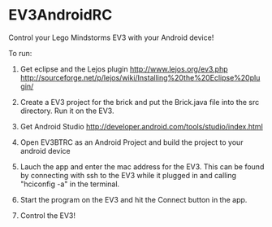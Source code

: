 # EV3AndroidRC

Control your Lego Mindstorms EV3 with your Android device!

To run:

1. Get eclipse and the Lejos plugin
  http://www.lejos.org/ev3.php
  http://sourceforge.net/p/lejos/wiki/Installing%20the%20Eclipse%20plugin/

2. Create a EV3 project for the brick and put the Brick.java file into the src directory.  Run it on the EV3.

3. Get Android Studio
http://developer.android.com/tools/studio/index.html

4. Open EV3BTRC as an Android Project and build the project to your android device

5. Lauch the app and enter the mac address for the EV3. This can be found by connecting with ssh to the EV3 while it plugged in and calling "hciconfig -a" in the terminal.

6. Start the program on the EV3 and hit the Connect button in the app.

7. Control the EV3!
